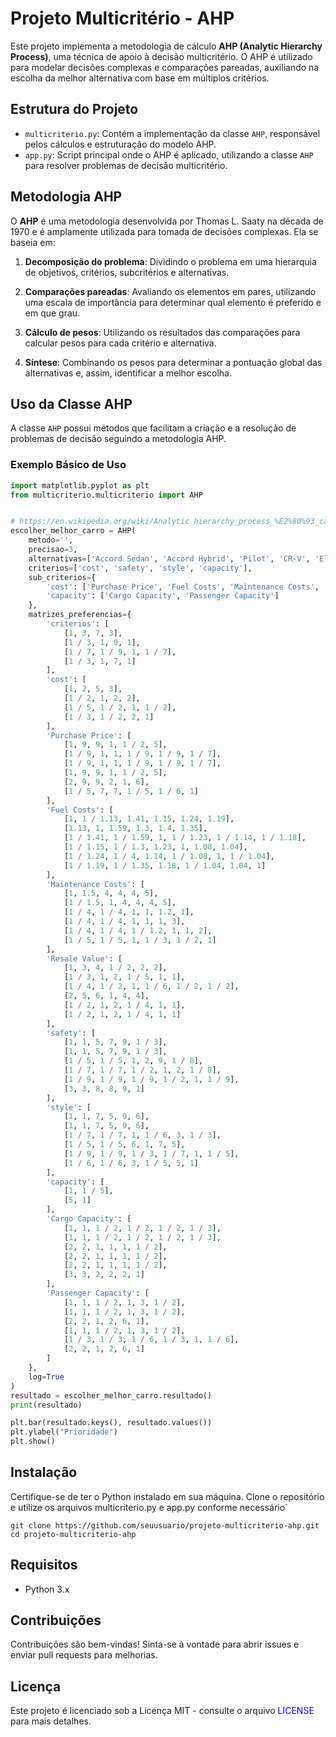 # Projeto Multicritério - AHP

Este projeto implementa a metodologia de cálculo **AHP (Analytic Hierarchy Process)**, uma técnica de apoio à decisão multicritério. O AHP é utilizado para modelar decisões complexas e comparações pareadas, auxiliando na escolha da melhor alternativa com base em múltiplos critérios.

## Estrutura do Projeto

- `multicriterio.py`: Contém a implementação da classe `AHP`, responsável pelos cálculos e estruturação do modelo AHP.
- `app.py`: Script principal onde o AHP é aplicado, utilizando a classe `AHP` para resolver problemas de decisão multicritério.

## Metodologia AHP

O **AHP** é uma metodologia desenvolvida por Thomas L. Saaty na década de 1970 e é amplamente utilizada para tomada de decisões complexas. Ela se baseia em:

1. **Decomposição do problema**: Dividindo o problema em uma hierarquia de objetivos, critérios, subcritérios e alternativas.

2. **Comparações pareadas**: Avaliando os elementos em pares, utilizando uma escala de importância para determinar qual elemento é preferido e em que grau.

3. **Cálculo de pesos**: Utilizando os resultados das comparações para calcular pesos para cada critério e alternativa.

4. **Síntese**: Combinando os pesos para determinar a pontuação global das alternativas e, assim, identificar a melhor escolha.

## Uso da Classe AHP

A classe `AHP` possui métodos que facilitam a criação e a resolução de problemas de decisão seguindo a metodologia AHP.

### Exemplo Básico de Uso

```python
import matplotlib.pyplot as plt
from multicriterio.multicriterio import AHP


# https://en.wikipedia.org/wiki/Analytic_hierarchy_process_%E2%80%93_car_example
escolher_melhor_carro = AHP(
    metodo='',
    precisao=3,
    alternativas=['Accord Sedan', 'Accord Hybrid', 'Pilot', 'CR-V', 'Element', 'Odyssey'],
    criterios=['cost', 'safety', 'style', 'capacity'],
    sub_criterios={
        'cost': ['Purchase Price', 'Fuel Costs', 'Maintenance Costs', 'Resale Value'],
        'capacity': ['Cargo Capacity', 'Passenger Capacity']
    },
    matrizes_preferencias={
        'criterios': [
            [1, 3, 7, 3],
            [1 / 3, 1, 9, 1],
            [1 / 7, 1 / 9, 1, 1 / 7],
            [1 / 3, 1, 7, 1]
        ],
        'cost': [
            [1, 2, 5, 3],
            [1 / 2, 1, 2, 2],
            [1 / 5, 1 / 2, 1, 1 / 2],
            [1 / 3, 1 / 2, 2, 1]
        ],
        'Purchase Price': [
            [1, 9, 9, 1, 1 / 2, 5],
            [1 / 9, 1, 1, 1 / 9, 1 / 9, 1 / 7],
            [1 / 9, 1, 1, 1 / 9, 1 / 9, 1 / 7],
            [1, 9, 9, 1, 1 / 2, 5],
            [2, 9, 9, 2, 1, 6],
            [1 / 5, 7, 7, 1 / 5, 1 / 6, 1]
        ],
        'Fuel Costs': [
            [1, 1 / 1.13, 1.41, 1.15, 1.24, 1.19],
            [1.13, 1, 1.59, 1.3, 1.4, 1.35],
            [1 / 1.41, 1 / 1.59, 1, 1 / 1.23, 1 / 1.14, 1 / 1.18],
            [1 / 1.15, 1 / 1.3, 1.23, 1, 1.08, 1.04],
            [1 / 1.24, 1 / 4, 1.14, 1 / 1.08, 1, 1 / 1.04],
            [1 / 1.19, 1 / 1.35, 1.18, 1 / 1.04, 1.04, 1]
        ],
        'Maintenance Costs': [
            [1, 1.5, 4, 4, 4, 5],
            [1 / 1.5, 1, 4, 4, 4, 5],
            [1 / 4, 1 / 4, 1, 1, 1.2, 1],
            [1 / 4, 1 / 4, 1, 1, 1, 3],
            [1 / 4, 1 / 4, 1 / 1.2, 1, 1, 2],
            [1 / 5, 1 / 5, 1, 1 / 3, 1 / 2, 1]
        ],
        'Resale Value': [
            [1, 3, 4, 1 / 2, 2, 2],
            [1 / 3, 1, 2, 1 / 5, 1, 1],
            [1 / 4, 1 / 2, 1, 1 / 6, 1 / 2, 1 / 2],
            [2, 5, 6, 1, 4, 4],
            [1 / 2, 1, 2, 1 / 4, 1, 1],
            [1 / 2, 1, 2, 1 / 4, 1, 1]
        ],
        'safety': [
            [1, 1, 5, 7, 9, 1 / 3],
            [1, 1, 5, 7, 9, 1 / 3],
            [1 / 5, 1 / 5, 1, 2, 9, 1 / 8],
            [1 / 7, 1 / 7, 1 / 2, 1, 2, 1 / 8],
            [1 / 9, 1 / 9, 1 / 9, 1 / 2, 1, 1 / 9],
            [3, 3, 8, 8, 9, 1]
        ],
        'style': [
            [1, 1, 7, 5, 9, 6],
            [1, 1, 7, 5, 9, 6],
            [1 / 7, 1 / 7, 1, 1 / 6, 3, 1 / 3],
            [1 / 5, 1 / 5, 6, 1, 7, 5],
            [1 / 9, 1 / 9, 1 / 3, 1 / 7, 1, 1 / 5],
            [1 / 6, 1 / 6, 3, 1 / 5, 5, 1]
        ],
        'capacity': [
            [1, 1 / 5],
            [5, 1]
        ],
        'Cargo Capacity': [
            [1, 1, 1 / 2, 1 / 2, 1 / 2, 1 / 3],
            [1, 1, 1 / 2, 1 / 2, 1 / 2, 1 / 3],
            [2, 2, 1, 1, 1, 1 / 2],
            [2, 2, 1, 1, 1, 1 / 2],
            [2, 2, 1, 1, 1, 1 / 2],
            [3, 3, 2, 2, 2, 1]
        ],
        'Passenger Capacity': [
            [1, 1, 1 / 2, 1, 3, 1 / 2],
            [1, 1, 1 / 2, 1, 3, 1 / 2],
            [2, 2, 1, 2, 6, 1],
            [1, 1, 1 / 2, 1, 3, 1 / 2],
            [1 / 3, 1 / 3, 1 / 6, 1 / 3, 1, 1 / 6],
            [2, 2, 1, 2, 6, 1]
        ]
    },
    log=True
)
resultado = escolher_melhor_carro.resultado()
print(resultado)

plt.bar(resultado.keys(), resultado.values())
plt.ylabel("Prioridade")
plt.show()
```

## Instalação

Certifique-se de ter o Python instalado em sua máquina. Clone o repositório e utilize os arquivos multicriterio.py e app.py conforme necessário`

```
git clone https://github.com/seuusuario/projeto-multicriterio-ahp.git
cd projeto-multicriterio-ahp
```

## Requisitos

- Python 3.x

## Contribuições

Contribuições são bem-vindas! Sinta-se à vontade para abrir issues e enviar pull requests para melhorias.

## Licença

Este projeto é licenciado sob a Licença MIT - consulte o arquivo <span style="color:blue">LICENSE</span> para mais detalhes.
